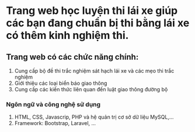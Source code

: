  # Trang web học luyện thi lái xe giúp các bạn đang chuẩn bị thi bằng lái xe có thêm kinh nghiệm thi.
 ## Trang web có các chức năng chính:
 1. Cung cấp bộ đề thi trắc nghiệm sát hạch lái xe và các mẹo thi trắc nghiệm
 2. Giới thiệu các loại biển báo giao thông
 3. Cung cấp các kiến thức liên quan đến luật giao thông đường bộ
 ### Ngôn ngữ và công nghệ sử dụng
 1. HTML, CSS, Javascrip, PHP và hệ quản trị cơ sở dữ liệu MySQL,...
 2. Framework: Bootstrap, Laravel, ...
